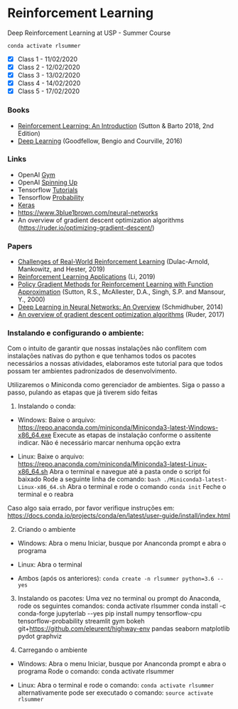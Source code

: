 # Reinforcement Learning

Deep Reinforcement Learning at USP - Summer Course

```
conda activate rlsummer 
``` 


- [x]  Class 1 - 11/02/2020
- [x]  Class 2 - 12/02/2020
- [x]  Class 3 - 13/02/2020
- [x]  Class 4 - 14/02/2020
- [x]  Class 5 - 17/02/2020

### Books 

- [Reinforcement Learning: An Introduction](http://incompleteideas.net/book/RLbook2018.pdf) (Sutton & Barto 2018, 2nd Edition)
- [Deep Learning](https://www.deeplearningbook.org/) (Goodfellow, Bengio and Courville, 2016)

### Links

- OpenAI [Gym](http://gym.openai.com/)
- OpenAI [Spinning Up](https://spinningup.openai.com/en/latest/spinningup/rl_intro.html)
- Tensorflow [Tutorials](https://www.tensorflow.org/tutorials)
- Tensorflow [Probability](https://www.tensorflow.org/probability)
- [Keras](https://keras.io/)
- https://www.3blue1brown.com/neural-networks
- An overview of gradient descent optimization algorithms (https://ruder.io/optimizing-gradient-descent/)

### Papers 

- [Challenges of Real-World Reinforcement Learning](https://arxiv.org/abs/1904.12901) (Dulac-Arnold, Mankowitz, and Hester, 2019)
- [Reinforcement Learning Applications](https://arxiv.org/abs/1908.06973) (Li, 2019)
- [Policy Gradient Methods for Reinforcement Learning with Function Approximation](https://papers.nips.cc/paper/1713-policy-gradient-methods-for-reinforcement-learning-with-function-approximation.pdf) (Sutton, R.S., McAllester, D.A., Singh, S.P. and Mansour, Y., 2000)
- [Deep Learning in Neural Networks: An Overview](https://arxiv.org/abs/1404.7828) (Schmidhuber, 2014)
- [An overview of gradient descent optimization algorithms](https://arxiv.org/abs/1609.04747) (Ruder, 2017)


### Instalando e configurando o ambiente:

Com o intuito de garantir que nossas instalações não conflitem com instalações nativas do python e que tenhamos todos os pacotes necessários
a nossas atividades, elaboramos este tutorial para que todos possam ter ambientes padronizados de desenvolvimento.

Utilizaremos o Miniconda como gerenciador de ambientes. Siga o passo a passo, pulando as etapas que já tiverem sido feitas

1) Instalando o conda:

- Windows:
    Baixe o arquivo: https://repo.anaconda.com/miniconda/Miniconda3-latest-Windows-x86_64.exe
    Execute as etapas de instalação conforme o assitente indicar. Não é necessário marcar nenhuma opção extra

- Linux:
        Baixe o arquivo: https://repo.anaconda.com/miniconda/Miniconda3-latest-Linux-x86_64.sh
        Abra o terminal e navegue até a pasta onde o script foi baixado
        Rode a seguinte linha de comando: ```bash ./Miniconda3-latest-Linux-x86_64.sh```
        Abra o terminal e rode o comando ```conda init```
        Feche o terminal e o reabra

Caso algo saia errado, por favor verifique instruções em: https://docs.conda.io/projects/conda/en/latest/user-guide/install/index.html

2) Criando o ambiente
- Windows:
    Abra o menu Iniciar, busque por Ananconda prompt e abra o programa

- Linux:
    Abra o terminal

- Ambos (após os anteriores):
    ```conda create -n rlsummer python=3.6 --yes```

3) Instalando os pacotes:
    Uma vez no terminal ou prompt do Anaconda, rode os seguintes comandos:
        conda activate rlsummer
        conda install -c conda-forge jupyterlab --yes
        pip install numpy tensorflow-cpu tensorflow-probability streamlit gym bokeh git+https://github.com/eleurent/highway-env pandas seaborn matplotlib pydot graphviz


4) Carregando o ambiente
- Windows:
    Abra o menu Iniciar, busque por Ananconda prompt e abra o programa
    Rode o comando: conda activate rlsummer

- Linux:
    Abra o terminal e rode o comando: ```conda activate rlsummer```
    alternativamente pode ser executado o comando: ```source activate rlsummer```
